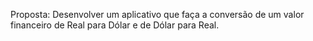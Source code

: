 Proposta: 
Desenvolver um aplicativo que faça a conversão de um
valor financeiro de Real para Dólar e de Dólar para
Real.
